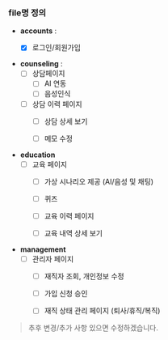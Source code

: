 ### file명 정의
- **accounts** :
    - [X] 로그인/회원가입
 
      
- **counseling** :
    - [ ] 상담페이지
      - [ ] AI 연동
      - [ ] 음성인식
    - [ ] 상담 이력 페이지
        - [ ] 상담 상세 보기
        - [ ] 메모 수정
     
          
- **education**
  - [ ] 교육 페이지
    - [ ] 가상 시나리오 제공 (AI/음성 및 채팅)
    - [ ] 퀴즈
    - [ ] 교육 이력 페이지
    - [ ] 교육 내역 상세 보기
   
      
- **management**
  - [ ] 관리자 페이지
    - [ ] 재직자 조회, 개인정보 수정
    - [ ] 가입 신청 승인
    - [ ] 재직 상태 관리 페이지 (퇴사/휴직/복직)



>  추후 변경/추가 사항 있으면 수정하겠습니다. 
